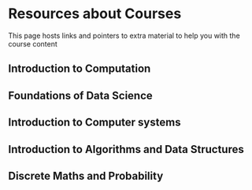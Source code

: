 # Resources about Courses

This page hosts links and pointers to extra material to help you with the course content


## Introduction to Computation

## Foundations of Data Science	

## Introduction to Computer systems	

## Introduction to Algorithms and Data Structures	

## Discrete Maths and Probability
